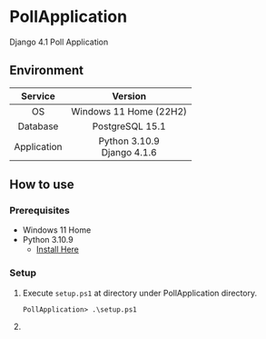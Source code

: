# PollApplication

Django 4.1 Poll Application

## Environment

|   Service   |             Version             |
| :---------: | :-----------------------------: |
|     OS      |     Windows 11 Home (22H2)      |
|  Database   |         PostgreSQL 15.1         |
| Application | Python 3.10.9 <br> Django 4.1.6 |

## How to use

### Prerequisites

- Windows 11 Home
- Python 3.10.9
  - [Install Here](https://www.python.org/ftp/python/3.10.9/python-3.10.9-amd64.exe)

### Setup

1. Execute `setup.ps1` at directory under PollApplication directory.

   ```
   PollApplication> .\setup.ps1
   ```

2.
